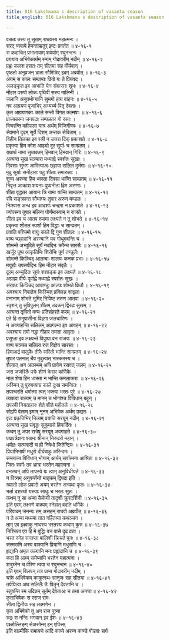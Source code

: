 ```yaml
---
title: 016 Lakshmana s description of vasanta season
title_english: 016 Lakshmana s description of vasanta season

---
```

<div class="audioEmbed"  caption="श्रीराम-हरिसीताराममूर्ति-घनपाठिभ्यां वचनम्" src="https://archive.org/download/Ramayana-recitation-Sriram-harisItArAmamUrti-Ghanapaati-v2/Kanda_3/Kanda_3_ARK-016-Hemantharthu_Varnanam.mp3"></div>

वसतः तस्य तु सुखम् राघवस्य महात्मनः ।  
शरद् व्यपाये हेमन्तऋतुर् इष्टः प्रवर्तत ॥ ४-१६-१  
स कदाचित् प्रभातायाम् शर्वर्याम् रघुनन्दनः ।  
प्रययाव अभिषेकार्थम् रम्यम् गोदावरीम् नदीम् ॥ ४-१६-२  
प्रह्वः कलश हसतः तम् सीतया सह वीर्यवान् ।  
पृष्ठतो अनुव्रजन् भ्राता सौमित्रिर् इदम् अब्रवीत् ॥ ४-१६-३  
अयम् स कालः सम्प्राप्तः प्रियो यः ते प्रियंवद ।  
अलङ्कृत इव आभाति येन संवत्सरः शुभः ॥ ४-१६-४  
नीहार परुषो लोकः पृथिवी सस्य मालिनी ।  
जलानि अनुपभोग्यानि सुभगो हव्य वाहनः ॥ ४-१६-५  
नव आग्रयण पूजाभिर् अभ्यर्च्य पितृ देवताः ।  
कृत आग्रयणकाः काले सन्तो विगत कल्मषाः ॥ ४-१६-६  
प्राज्यकामा जनपदाः सम्पन्नतर गो रसाः ।  
विचरन्ति महीपाला यात्र अर्थम् विजिगीषवः ॥ ४-१६-७  
सेवमाने दृढम् सूर्ये दिशम् अन्तक सेविताम् ।  
विहीन तिलका इव स्त्री न उत्तरा दिक् प्रकाशते ॥ ४-१६-८  
प्रकृत्या हिम कोश आढ्यो दूर सूर्याः च साम्प्रतम् ।  
यथार्थ नामा सुव्यक्तम् हिमवान् हिमवान् गिरिः ॥ ४-१६-९  
अत्यन्त सुख सञ्चारा मध्याह्ने स्पर्शतः सुखाः ।  
दिवसाः सुभग आदित्याअः छ्हाया सलिल दुर्भगाः ॥ ४-१६-१०  
मृदु सूर्याः सनीहाराः पटु शीताः समारुताः ।  
शून्य अरण्या हिम ध्वस्ता दिवसा भान्ति साम्प्रतम् ॥ ४-१६-११  
निवृत्त आकाश शयनाः पुष्यनीता हिम अरुणाः ।  
शीता वृद्धतर आयामः त्रि यामा यान्ति साम्प्रतम् ॥ ४-१६-१२  
रवि सङ्क्रान्त सौभाग्यः तुषार अरुण मण्डलः ।  
निःश्वास अन्ध इव आदर्शाः चन्द्रमा न प्रकाशते ॥ ४-१६-१३  
ज्योत्स्ना तुषार मलिना पौर्णमास्याम् न राजते ।  
सीता इव च आतप श्यामा लक्ष्यते न तु शोभते ॥ ४-१६-१४  
प्रकृत्या शीतल स्पर्शो हिम विद्धाः च साम्प्रतम् ।  
प्रवाति पश्चिमो वायुः काले द्वि गुण शीतलः ॥ ४-१६-१५  
बाष्प च्छ्हन्नानि अरण्यानि यव गोधूमवन्ति च ।  
शोभन्ते अभ्युदिते सूर्ये नदद्भिः क्रौन्च सारसैः ॥ ४-१६-१६  
खर्जूर पुष्प आकृतिभिः शिरोभिः पूर्ण तण्डुलैः ।  
शोभन्ते किञ्चिद् आलम्बाः शालयः कनक प्रभाः ॥ ४-१६-१७  
मयूखैः उपसर्पद्भिः हिम नीहार संवृतैः ।  
दूरम् अभ्युदितः सूर्यः शशाङ्क इव लक्ष्यते ॥ ४-१६-१८  
अग्राह्य वीर्यः पूर्वाह्णे मध्याह्ने स्पर्शतः सुखः ।  
संरक्तः किञ्चिद् आपाण्डुः आतपः शोभते क्षितौ ॥ ४-१६-१९  
अवश्याय निपातेन किञ्चित् प्रक्लिन्न शाद्वला ।  
वनानाम् शोभते भूमिर् निविष्ट तरुण आतपा ॥ ४-१६-२०  
स्पृशन् तु सुविपुलम् शीतम् उदकम् द्विरदः सुखम् ।  
अत्यन्त तृषितो वन्यः प्रतिसंहरते करम् ॥ ४-१६-२१  
एते हि समुपासीना विहगा जलचारिणः ।  
न अवगाहन्ति सलिलम् अप्रगल्भा इव आवहम् ॥ ४-१६-२२  
अवश्याय तमो नद्धा नीहार तमसा आवृताः ।  
प्रसुप्ता इव लक्ष्यन्ते विपुष्पा वन राजयः ॥ ४-१६-२३  
बाष्प सञ्चन्न सलिला रुत विज्ञेय सारसाः ।  
हिमाअर्द्र वालुकैः तीरैः सरितो भान्ति साम्प्रतम् ॥ ४-१६-२४  
तुषार पतनात् चैव मृदुत्वात् भास्करस्य च ।  
शैत्यात् अग अग्रस्थम् अपि प्रायेण रसवत् जलम् ॥ ४-१६-२५  
जरा जर्जरितैः पत्रैः शीर्ण केसर कर्णिकैः ।  
नाल शेषा हिम ध्वस्ता न भान्ति कमलाकराः ॥ ४-१६-२६  
अस्मिन् तु पुरुषव्याघ्र काले दुःख समन्वितः ।  
तपश्चरति धर्मात्मा त्वत् भक्त्या भरतः पुरे ॥ ४-१६-२७  
त्यक्त्वा राज्यम् च मानम् च भोगांश्च विविधान् बहून् ।  
तपस्वी नियताहारः शेते शीते महीतले ॥ ४-१६-२८  
सोऽपि वेलाम् इमाम् नूनम् अभिषेक अर्थम् उद्यतः ।  
वृतः प्रकृतिभिर् नित्यम् प्रयाति सरयूम् नदीम् ॥ ४-१६-२९  
अत्यन्त सुख संवृद्धः सुकुमारो हिमार्दितः ।  
कथम् तु अपर रात्रेषु सरयूम् अवगाहते ॥ ४-१६-३०  
पद्मपत्रेक्षणः श्यामः श्रीमान् निरुदरो महान् ।  
धर्मज्ञः सत्यवादी च ह्री निषेधो जितेन्द्रियः ॥ ४-१६-३१  
प्रियाभिभाषी मधुरो दीर्घबाहुः अरिन्दमः ।  
सन्त्यज्य विविधान् भोगान् आर्यम् सर्वात्मना आश्रितः ॥ ४-१६-३२  
जितः स्वर्गः तव भ्रात्रा भरतेन महात्मना ।  
वनस्थम् अपि तापस्ये यः त्वाम् अनुविधीयते ॥ ४-१६-३३  
न पित्र्यम् अनुवर्न्तन्ते मातृकम् द्विपदा इति ।  
ख्यातो लोक प्रवादो अयम् भरतेन अन्यथा कृतः ॥ ४-१६-३४  
भर्ता दशरथो यस्याः साधुः च भरतः सुतः ।  
कथम् नु सा अम्बा कैकेयी तादृशी क्रूरदर्शिनी ॥ ४-१६-३५  
इति एवम् लक्ष्मणे वाक्यम् स्नेहात् वदति धर्मिके ।  
परिवादम् जनन्यः तम् असहन् राघवो अब्रवीत् ॥ ४-१६-३६  
न ते अम्बा मध्यमा तात गर्हितव्या कथञ्चन ।  
ताम् एव इक्ष्वाकु नाथस्य भरतस्य कथाम् कुरु ॥ ४-१६-३७  
निश्चिता एव हि मे बुद्धिः वन वासे दृढ व्रता ।  
भरत स्नेह सन्तप्ता बालिशी क्रियते पुनः ॥ ४-१६-३८  
संस्मरामि अस्य वाक्यानि प्रियाणि मधुराणि च ।  
हृद्यानि अमृत कल्पानि मनः प्रह्लादानि च ॥ ४-१६-३९  
कदा हि अहम् समेष्यामि भरतेन महात्मना ।  
शत्रुघ्नेन च वीरेण त्वया च रघुनन्दन ॥ ४-१६-४०  
इति एवम् विलपन् तत्र प्राप्य गोदावरीम् नदीम् ।  
चक्रे अभिषेकम् काकुत्स्थः सानुजः सह सीतया ॥ ४-१६-४१  
तर्पयित्वा अथ सलिलैः तैः पितॄन् दैवतानि च ।  
स्तुवन्ति स्म उदितम् सूर्यम् देवताअः च तथा अनघाः॥ ४-१६-४२  
कृताभिषेकः स रराज रामः  
सीता द्वितीयः सह लक्ष्मणेन ।  
कृत अभिषेको तु अग राज पुत्र्या  
रुद्रः स नन्दिः भगवान् इव ईशः ॥ ४-१६-४३  
एक्ष्तोल्लिङ्ग् सेअसोन्स् इन् एपिच्स्  
इति वाल्मीकि रामायणे आदि काव्ये अरण्य काण्डे षोडशः सर्गः